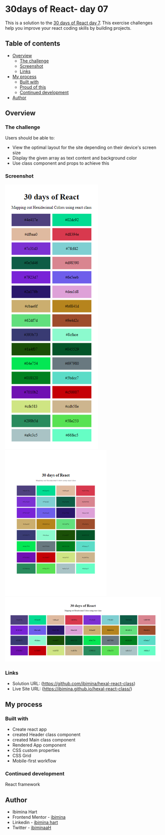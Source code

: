 # 30days of React- day 07

This is a solution to the [30 days of React day 7](https://github.com/Asabeneh/30-Days-Of-React/blob/master/07_Day_Class_Components/07_class_components.md). This exercise challenges help you improve your react coding skills by building projects.

## Table of contents

- [Overview](#overview)
  - [The challenge](#the-challenge)
  - [Screenshot](#screenshot)
  - [Links](#links)
- [My process](#my-process)
  - [Built with](#built-with)
  - [Proud of this](#proud-of-this)
  - [Continued development](#continued-development)
- [Author](#author)

## Overview

### The challenge

Users should be able to:

- View the optimal layout for the site depending on their device's screen size
- Display the given array as text content and background color
- Use class component and props to achieve this

### Screenshot


![mobile](Capture040.png)
![Tablet](Capture041.png)
![Desktop](Capture042.png)
### Links

- Solution URL: (https://github.com/ibimina/hexal-react-class)
- Live Site URL: (https://ibimina.github.io/hexal-react-class/)

## My process

### Built with

- Create react app
-  created  Header class component 
- created Main class component 
- Rendered App component
- CSS custom properties
- CSS Grid
- Mobile-first workflow


### Continued development

React framework


## Author

- Ibimina Hart
 - Frontend Mentor - [ibimina](https://www.frontendmentor.io/profile/ibimina)
 - Linkedin - [ibimina hart](https://www.linkedin.com/in/ibimina-hart)
- Twitter - [ibiminaaH](https://www.twitter.com/ibiminaaH)
